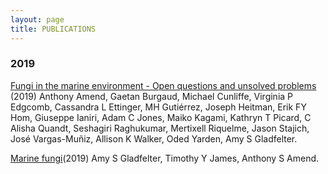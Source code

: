 ```yaml
---
layout: page
title: PUBLICATIONS
---
```




### 2019

[Fungi in the marine environment - Open questions and unsolved problems](https://journals.asm.org/doi/full/10.1128/mbio.01189-18) (2019) Anthony Amend, Gaetan Burgaud, Michael Cunliffe, Virginia P Edgcomb, Cassandra L Ettinger, MH Gutiérrez, Joseph Heitman, Erik FY Hom, Giuseppe Ianiri, Adam C Jones, Maiko Kagami, Kathryn T Picard, C Alisha Quandt, Seshagiri Raghukumar, Mertixell Riquelme, Jason Stajich, José Vargas-Muñiz, Allison K Walker, Oded Yarden, Amy S Gladfelter.

[Marine fungi](https://www.cell.com/current-biology/fulltext/S0960-9822(19)30148-4)(2019) Amy S Gladfelter, Timothy Y James, Anthony S Amend.


